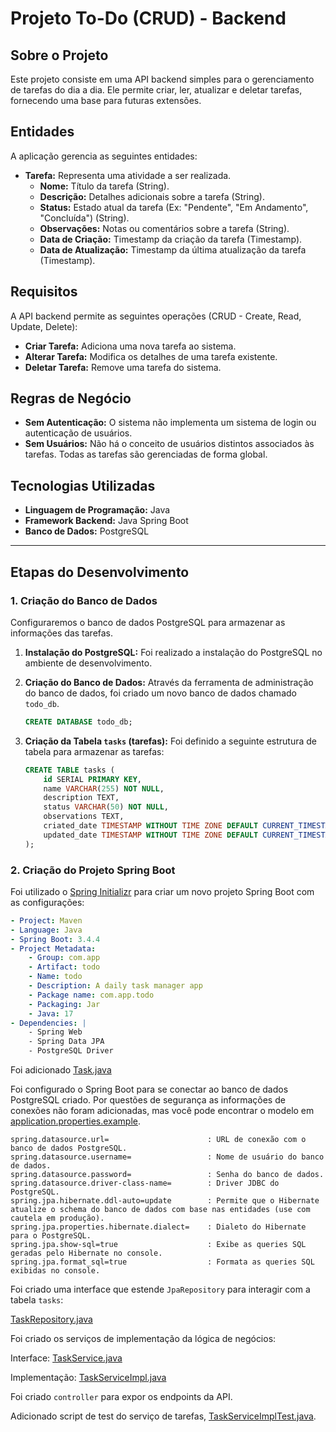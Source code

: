 # Projeto To-Do (CRUD) - Backend

## Sobre o Projeto

Este projeto consiste em uma API backend simples para o gerenciamento de tarefas do dia a dia. Ele permite criar, ler, atualizar e deletar tarefas, fornecendo uma base para futuras extensões.

## Entidades

A aplicação gerencia as seguintes entidades:

* **Tarefa:** Representa uma atividade a ser realizada.
    * **Nome:** Título da tarefa (String).
    * **Descrição:** Detalhes adicionais sobre a tarefa (String).
    * **Status:** Estado atual da tarefa (Ex: "Pendente", "Em Andamento", "Concluída") (String).
    * **Observações:** Notas ou comentários sobre a tarefa (String).
    * **Data de Criação:** Timestamp da criação da tarefa (Timestamp).
    * **Data de Atualização:** Timestamp da última atualização da tarefa (Timestamp).

## Requisitos

A API backend permite as seguintes operações (CRUD - Create, Read, Update, Delete):

* **Criar Tarefa:** Adiciona uma nova tarefa ao sistema.
* **Alterar Tarefa:** Modifica os detalhes de uma tarefa existente.
* **Deletar Tarefa:** Remove uma tarefa do sistema.

## Regras de Negócio

* **Sem Autenticação:** O sistema não implementa um sistema de login ou autenticação de usuários.
* **Sem Usuários:** Não há o conceito de usuários distintos associados às tarefas. Todas as tarefas são gerenciadas de forma global.

## Tecnologias Utilizadas

* **Linguagem de Programação:** Java
* **Framework Backend:** Java Spring Boot
* **Banco de Dados:** PostgreSQL

***

## Etapas do Desenvolvimento

### 1. Criação do Banco de Dados

Configuraremos o banco de dados PostgreSQL para armazenar as informações das tarefas.

1.  **Instalação do PostgreSQL:** Foi realizado a instalação do PostgreSQL no ambiente de desenvolvimento.

2.  **Criação do Banco de Dados:** Através da ferramenta de administração do banco de dados, foi criado um novo banco de dados chamado `todo_db`.

    ```sql
    CREATE DATABASE todo_db;
    ```

3.  **Criação da Tabela `tasks` (tarefas):** Foi definido a seguinte estrutura de tabela para armazenar as tarefas:

    ```sql
    CREATE TABLE tasks (
        id SERIAL PRIMARY KEY,
        name VARCHAR(255) NOT NULL,
        description TEXT,
        status VARCHAR(50) NOT NULL,
        observations TEXT,
        criated_date TIMESTAMP WITHOUT TIME ZONE DEFAULT CURRENT_TIMESTAMP,
        updated_date TIMESTAMP WITHOUT TIME ZONE DEFAULT CURRENT_TIMESTAMP
    );
    ```

### 2. Criação do Projeto Spring Boot

Foi utilizado o [Spring Initializr](https://start.spring.io/) para criar um novo projeto Spring Boot com as configurações: 

```yaml
- Project: Maven
- Language: Java
- Spring Boot: 3.4.4
- Project Metadata:
    - Group: com.app
    - Artifact: todo
    - Name: todo
    - Description: A daily task manager app
    - Package name: com.app.todo
    - Packaging: Jar
    - Java: 17
- Dependencies: |
    - Spring Web
    - Spring Data JPA
    - PostgreSQL Driver
```

Foi adicionado [Task.java](./src/main/java/com/app/todo/model/Task.java)

Foi configurado o Spring Boot para se conectar ao banco de dados PostgreSQL criado.
Por questões de segurança as informações de conexões não foram adicionadas, mas você pode encontrar o modelo em [application.properties.example](./src/main/resources/application.properties.example).

```properties
spring.datasource.url=                      : URL de conexão com o banco de dados PostgreSQL.
spring.datasource.username=                 : Nome de usuário do banco de dados.
spring.datasource.password=                 : Senha do banco de dados.
spring.datasource.driver-class-name=        : Driver JDBC do PostgreSQL.
spring.jpa.hibernate.ddl-auto=update        : Permite que o Hibernate atualize o schema do banco de dados com base nas entidades (use com cautela em produção).
spring.jpa.properties.hibernate.dialect=    : Dialeto do Hibernate para o PostgreSQL.
spring.jpa.show-sql=true                    : Exibe as queries SQL geradas pelo Hibernate no console.
spring.jpa.format_sql=true                  : Formata as queries SQL exibidas no console.
```

Foi criado uma interface que estende `JpaRepository` para interagir com a tabela `tasks`:

[TaskRepository.java](./src/main/java/com/app/todo/repository/TaskRepository.java)

Foi criado os serviços de implementação da lógica de negócios:

Interface: [TaskService.java](./src/main/java/com/app/todo/service/TaskService.java)

Implementação: [TaskServiceImpl.java](./src/main/java/com/app/todo/service/TaskServiceImpl.java)

Foi criado `controller` []() para expor os endpoints da API.

Adicionado script de test do serviço de tarefas, [TaskServiceImplTest.java](./src/test/java/com/app/todo/service/TaskServiceImplTest.java).